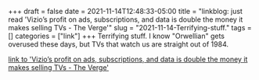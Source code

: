 +++draft = falsedate = 2021-11-14T12:48:33-05:00title = "linkblog: just read 'Vizio’s profit on ads, subscriptions, and data is double the money it makes selling TVs - The Verge'"slug = "2021-11-14-Terrifying-stuff."tags = []categories = ["link"]+++Terrifying stuff. I know "Orwellian" gets overused these days, but TVs that watch us are straight out of 1984. [link to 'Vizio’s profit on ads, subscriptions, and data is double the money it makes selling TVs - The Verge'](https://www.theverge.com/2021/11/10/22773073/vizio-acr-advertising-inscape-data-privacy-q3-2021)